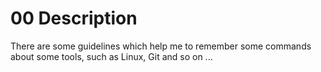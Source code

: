 # 00 Description
There are some guidelines which help me to remember some commands about some tools, such as Linux, Git and so on ...
